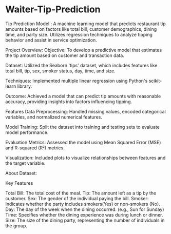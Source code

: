 # Waiter-Tip-Prediction
Tip Prediction Model :
A machine learning model that predicts restaurant tip amounts based on factors like total bill, customer demographics, dining time, and party size. Utilizes regression techniques to analyze tipping behavior and assist in service optimization.

Project Overview:
Objective: To develop a predictive model that estimates the tip amount based on customer and transaction data.

Dataset: Utilized the Seaborn 'tips' dataset, which includes features like total bill, tip, sex, smoker status, day, time, and size.

Techniques: Implemented multiple linear regression using Python's scikit-learn library.

Outcome: Achieved a model that can predict tip amounts with reasonable accuracy, providing insights into factors influencing tipping.

Features
Data Preprocessing: Handled missing values, encoded categorical variables, and normalized numerical features.

Model Training: Split the dataset into training and testing sets to evaluate model performance.

Evaluation Metrics: Assessed the model using Mean Squared Error (MSE) and R-squared (R²) metrics.

Visualization: Included plots to visualize relationships between features and the target variable.

About Dataset:

Key Features

Total Bill: The total cost of the meal.
Tip: The amount left as a tip by the customer.
Sex: The gender of the individual paying the bill.
Smoker: Indicates whether the party includes smokers(Yes) or non-smokers (No).
Day: The day of the week when the dining occurred. (e.g., Sun for Sunday)
Time: Specifies whether the dining experience was during lunch or dinner.
Size: The size of the dining party, representing the number of individuals in the group.
